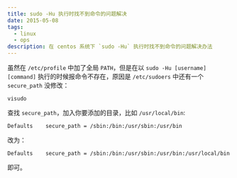 ```yaml
---
title: sudo -Hu 执行时找不到命令的问题解决
date: 2015-05-08
tags: 
  - linux
  - ops
description: 在 centos 系统下 `sudo -Hu` 执行时找不到命令的问题解决办法
---
```

<!--more-->
虽然在 `/etc/profile` 中加了全局 `PATH`，但是在以 `sudo -Hu [username] [command]` 执行的时候报命令不存在，原因是 `/etc/sudoers` 中还有一个 `secure_path` 没修改：

```shell
visudo
```

查找 `secure_path`，加入你要添加的目录，比如 `/usr/local/bin`:

```shell
Defaults    secure_path = /sbin:/bin:/usr/sbin:/usr/bin
```

改为：

```shell
Defaults    secure_path = /sbin:/bin:/usr/sbin:/usr/bin:/usr/local/bin
```

即可。
